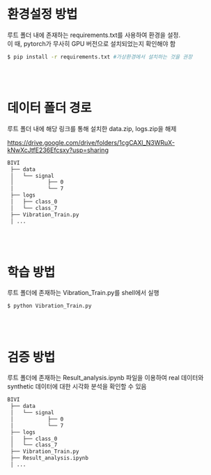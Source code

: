 # 환경설정 방법

루트 폴더 내에 존재하는 requirements.txt를 사용하여 환경을 설정.  
이 때, pytorch가 무사히 GPU 버전으로 설치되었는지 확인해야 함

```bash
$ pip install -r requirements.txt #가상환경에서 설치하는 것을 권장
```

<br>
</br>

# 데이터 폴더 경로

루트 폴더 내에 해당 링크를 통해 설치한 data.zip, logs.zip을 해제

https://drive.google.com/drive/folders/1cgCAXl_N3WRuX-kNwXcJtfE236Efcsxy?usp=sharing

```bash
BIVI
 ├── data
 │   └── signal
 │           ├── 0
 │           └── 7
 ├── logs
 │   ├── class_0
 │   └── class_7
 ├── Vibration_Train.py
 │ ...
```

<br>
</br>

# 학습 방법

루트 폴더에 존재하는 Vibration_Train.py를 shell에서 실행

```bash
$ python Vibration_Train.py
```

<br>
</br>

# 검증 방법

루트 폴더에 존재하는 Result_analysis.ipynb 파일을 이용하여 real 데이터와 synthetic 데이터에 대한 시각화 분석을 확인할 수 있음

```bash
BIVI
 ├── data
 │   └── signal
 │           ├── 0
 │           └── 7
 ├── logs
 │   ├── class_0
 │   └── class_7
 ├── Vibration_Train.py
 ├── Result_analysis.ipynb
 │ ...
```
